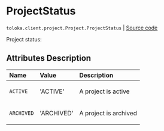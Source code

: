 # ProjectStatus
`toloka.client.project.Project.ProjectStatus` | [Source code](https://github.com/Toloka/toloka-kit/blob/v1.1.3/src/client/project/__init__.py#L128)

Project status:

## Attributes Description

| Name | Value | Description |
| :------| :-----------| :----------| 
`ACTIVE`|'ACTIVE'|<p>A project is active</p>
`ARCHIVED`|'ARCHIVED'|<p>A project is archived</p>
